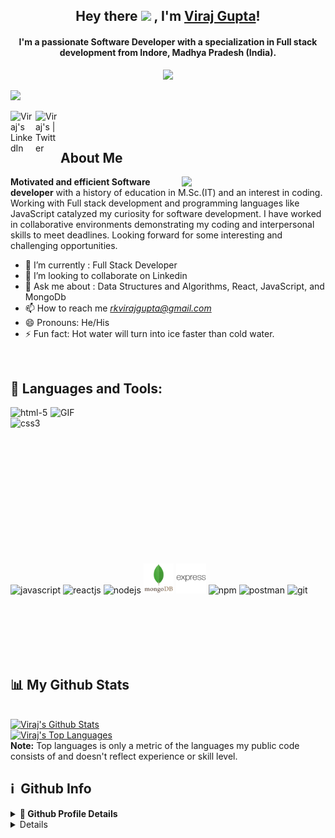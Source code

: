 <!-- <img src="https://github-readme-stats.vercel.app/api?username=rkvirajgupta&&show_icons=true&title_color=ffffff&icon_color=bb2acf&text_color=daf7dc&bg_color=151515">

<img src="https://github-readme-stats.vercel.app/api/top-langs/?username=rkvirajgupta&layout=compact">

 -->

<h2 align="center">
  Hey there <img src="https://media.giphy.com/media/hvRJCLFzcasrR4ia7z/giphy.gif" width="28"> , I'm <a href="">Viraj Gupta</a>!
 </h2>
<h4 align="center">  I'm a passionate Software Developer with a specialization in Full stack development from Indore, Madhya Pradesh (India). </h4>
<p align="center">
  <img src="https://readme-typing-svg.herokuapp.com/?lines=Passionate%20Coder;Self%20taught%20Programmer&center=true&width=500&height=50">
</p>

![](https://komarev.com/ghpvc/?username=rkvirajgupta&color=green)

<a href="https://www.linkedin.com/in/rkvirajgupta/">
  <img align="left" alt="Viraj's LinkedIn" width="40px" alt="LinkedIn" src="https://raw.githubusercontent.com/rahuldkjain/github-profile-readme-generator/master/src/images/icons/Social/linked-in-alt.svg" />
</a>
<a href="https://twitter.com/rkvirajgupta">
  <img align="left" alt="Viraj's | Twitter" width="40px" alt="Twitter" src="https://raw.githubusercontent.com/rahuldkjain/github-profile-readme-generator/master/src/images/icons/Social/twitter.svg" />
</a> 

<br/>
<br/>

## About Me
<img align='right' src="https://media.giphy.com/media/M9gbBd9nbDrOTu1Mqx/giphy.gif" width="230">
<b>Motivated and efficient Software developer</b> with a history of education in M.Sc.(IT) and an interest in coding. Working with Full stack development and programming languages like JavaScript catalyzed my curiosity for software development. I have worked in collaborative environments demonstrating my coding and interpersonal skills to meet deadlines. Looking forward for some interesting and challenging opportunities.


- 🔭 I’m currently : Full Stack Developer
- 👯 I’m looking to collaborate on Linkedin
- 💬 Ask me about : Data Structures and Algorithms, React, JavaScript, and MongoDb
- 📫 How to reach me *rkvirajgupta@gmail.com*
- 😄 Pronouns: He/His
- ⚡ Fun fact: Hot water will turn into ice faster than cold water.
 <br>
 
## 🚀 Languages and Tools:
 <img align="right" alt="GIF" clear = "both" src="https://github.com/abhisheknaiidu/abhisheknaiidu/blob/master/code.gif?raw=true" width="440" height="250" />
<p align="left"> 
    <img src="https://img.icons8.com/color/48/000000/html-5.png" alt="html-5"/> 
    <img src="https://img.icons8.com/color/48/000000/css3.png" alt="css3"/>
    <img src="https://img.icons8.com/color/48/000000/javascript.png" alt="javascript"/>
    <img src="https://img.icons8.com/officel/80/000000/react.png" alt="reactjs"  width="48" height="48"/>
    <img src="https://img.icons8.com/color/48/000000/nodejs.png" alt="nodejs"/> 
    <img src="https://raw.githubusercontent.com/devicons/devicon/master/icons/mongodb/mongodb-original-wordmark.svg" alt="mongodb" width="48" height="48"/>
    <img src="https://raw.githubusercontent.com/devicons/devicon/master/icons/express/express-original-wordmark.svg" alt="express" width="48" height="48"/>
    <img src="https://img.icons8.com/color/48/000000/npm.png"  alt="npm"/>   
    <img src="https://www.vectorlogo.zone/logos/getpostman/getpostman-icon.svg" alt="postman" width="45" height="45" alt="postman"/>
    <img src="https://img.icons8.com/color/48/000000/git.png" alt="git"/>
    
</p>

<br/>
<br/>
<br/>
<br/>
<br/>

## 📊 My Github Stats

<br/>
    <a href="https://github.com/rkvirajgupta/github-readme-stats"><img alt="Viraj's Github Stats" src="https://github-readme-stats.vercel.app/api?username=rkvirajgupta&show_icons=true&count_private=true&theme=chartreuse-dark&hide_border=true&bg_color=0D1117" /></a>
    </br>
  <a href="https://github.com/rkvirajgupta/github-readme-stats"><img alt="Viraj's Top Languages" src="https://github-readme-stats.vercel.app/api/top-langs/?username=rkvirajgupta&langs_count=8&count_private=true&layout=compact&theme=react&hide_border=true&bg_color=0D1117" /></a>
  <br/>
  <b>Note:</b> Top languages is only a metric of the languages my public code consists of and doesn't reflect experience or skill level.
  
 <br>
 
 <h2>ℹ️ &nbsp;Github Info</h2>
<details>	
  <summary><b>🔎 Github Profile Details</b></summary>
<p align="center"><img height="180em" src="https://github-profile-summary-cards.vercel.app/api/cards/profile-details?username=rkvirajgupta&theme=github_dark" alt="Viraj's" align = "center"/></p>
</details>
<details>
<!--  <summary><b>🔥 Github Streaks</b></summary>
<p align="center"><img src="https://github-readme-streak-statskbiswal01s.herokuapp.com/?user=rkvirajgupta&theme=black-ice&hide_border=true&stroke=0000&background=0D1117&ring=e05397&fire=e05397&currStreakLabel=e05397" alt="rkvirajgupta" /></p>
</details> -->
<details>
<summary><b>📊 Github Contribution Graph</b></summary>
 <p align="center"> <a href="https://github.com/rkvirajgupta"><img src="https://github-readme-activity-graph.vercel.app/graph?username=rkvirajgupta&theme=radical" alt="Viraj's Contribution Graph" /></a> </p>
</details>
<details>   
 <summary><b>🏆 Github Achievements</b></summary>
<p align="center"> <a href="https://github.com/rkvirajgupta"><img src="https://github-profile-trophy.vercel.app/?username=rkvirajgupta&margin-w=5&theme=radical" alt="Viraj's" /></a> </p>
 </details>


 <hr>
<p align="center">
    <i>Take a look at my repositories and let's get in touch!</i><br><br>
   <img alt="Thank You!" title="Thank You" src="https://img.shields.io/badge/Thank-You-ff69b4.svg"/>
</p>
